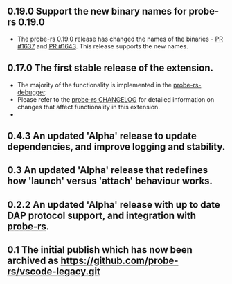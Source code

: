 ## 0.19.0 Support the new binary names for probe-rs 0.19.0
- The probe-rs 0.19.0 release has changed the names of the binaries - [PR #1637](https://github.com/probe-rs/probe-rs/pull/1637) and [PR #1643](https://github.com/probe-rs/probe-rs/pull/1643). This release supports the new names. 

## 0.17.0 The first stable release of the extension. 
- The majority of the functionality is implemented in the [probe-rs-debugger](https://github.com/probe-rs/probe-rs/tree/master/debugger).
- Please refer to the [probe-rs CHANGELOG](https://github.com/probe-rs/probe-rs/blob/master/CHANGELOG.md) for detailed information on changes that affect functionality in this extension.
- 

## 0.4.3 An updated 'Alpha' release to update dependencies, and improve logging and stability.

## 0.3 An updated 'Alpha' release that redefines how 'launch' versus 'attach' behaviour works.

## 0.2.2 An updated 'Alpha' release with up to date DAP protocol support, and integration with [probe-rs](https://github.com/probe-rs/probe-rs). 

## 0.1 The initial publish which has now been archived as https://github.com/probe-rs/vscode-legacy.git
